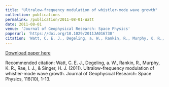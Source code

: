 ```yaml
---
title: "Ultralow-frequency modulation of whistler-mode wave growth"
collection: publications
permalink: /publication/2011-08-01-Watt
date: 2011-08-01
venue: 'Journal of Geophysical Research: Space Physics'
paperurl: 'https://doi.org/10.1029/2011JA016730'
citation: 'Watt, C. E. J., Degeling, a. W., Rankin, R., Murphy, K. R., Rae, I. J., &amp; Singer, H. J. (2011). Ultralow-frequency modulation of whistler-mode wave growth. Journal of Geophysical Research: Space Physics, 116(10), 1-13. '
---
```

[Download paper here](https://doi.org/10.1029/2011JA016730)

Recommended citation: Watt, C. E. J., Degeling, a. W., Rankin, R., Murphy, K. R., Rae, I. J., & Singer, H. J. (2011). Ultralow-frequency modulation of whistler-mode wave growth. Journal of Geophysical Research: Space Physics, 116(10), 1-13. 